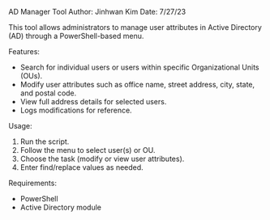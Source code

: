 AD Manager Tool
Author: Jinhwan Kim
Date: 7/27/23

This tool allows administrators to manage user attributes in Active Directory (AD) through a PowerShell-based menu.

Features:
- Search for individual users or users within specific Organizational Units (OUs).
- Modify user attributes such as office name, street address, city, state, and postal code.
- View full address details for selected users.
- Logs modifications for reference.

Usage:
1. Run the script.
2. Follow the menu to select user(s) or OU.
3. Choose the task (modify or view user attributes).
4. Enter find/replace values as needed.

Requirements:
- PowerShell
- Active Directory module
